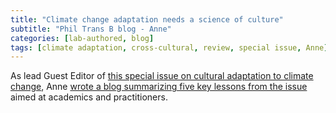 ```yaml
---
title: "Climate change adaptation needs a science of culture"
subtitle: "Phil Trans B blog - Anne"
categories: [lab-authored, blog]
tags: [climate adaptation, cross-cultural, review, special issue, Anne]
---
```

As lead Guest Editor of [this special issue on cultural adaptation to climate change](https://royalsocietypublishing.org/toc/rstb/2023/378/1889), Anne [wrote a blog summarizing five key lessons from the issue](https://royalsociety.org/blog/2023/09/climate-change-adaptation/) aimed at academics and practitioners.
